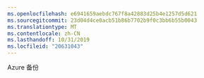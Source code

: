 ```yaml
---
ms.openlocfilehash: e6941659aebdc767f8a42883d25b4e1257d5d621
ms.sourcegitcommit: 23d04d4ce0acb51b86b7702b9f0c3bb6b55b0043
ms.translationtype: MT
ms.contentlocale: zh-CN
ms.lasthandoff: 10/31/2019
ms.locfileid: "20631043"
---
```

<Token xmlns:xlink="http://www.w3.org/1999/xlink">Azure 备份</Token>